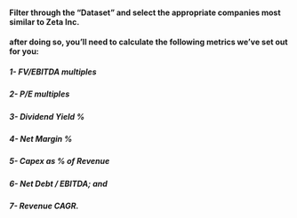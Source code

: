 #### Filter through the “Dataset” and select the appropriate companies most similar to Zeta Inc.
#### after doing so, you’ll need to calculate the following metrics we’ve set out for you: 
##### 1- FV/EBITDA multiples
##### 2- P/E multiples
##### 3- Dividend Yield %
##### 4- Net Margin %
##### 5- Capex as % of Revenue
##### 6- Net Debt / EBITDA; and
##### 7- Revenue CAGR.
